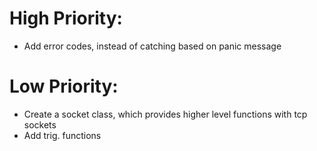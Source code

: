 # High Priority:
- Add error codes, instead of catching based on panic message

# Low Priority:
- Create a socket class, which provides higher level functions with tcp sockets
- Add trig. functions
